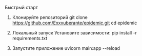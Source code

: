 Быстрый старт

1. Клонируйте репозиторий
git clone https://github.com/Exxxuberante/epidemic.git
cd epidemic

2. Локальный запуск
Установите зависимости:
pip install -r requirements.txt

3. Запустите приложение
uvicorn main:app --reload
